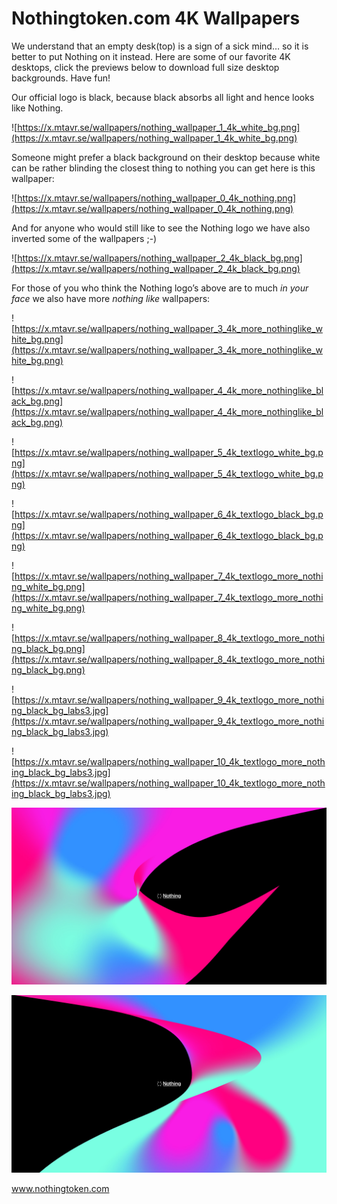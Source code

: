 # Nothingtoken.com 4K Wallpapers

We understand that an empty desk(top) is a sign of a sick mind… so it is better to put Nothing on it instead. Here are some of our favorite 4K desktops, click the previews below to download full size desktop backgrounds. Have fun!

Our official logo is black, because black absorbs all light and hence looks like Nothing.

![https://x.mtavr.se/wallpapers/nothing_wallpaper_1_4k_white_bg.png](https://x.mtavr.se/wallpapers/nothing_wallpaper_1_4k_white_bg.png)

Someone might prefer a black background on their desktop because white can be rather blinding the closest thing to nothing you can get here is this wallpaper:

![https://x.mtavr.se/wallpapers/nothing_wallpaper_0_4k_nothing.png](https://x.mtavr.se/wallpapers/nothing_wallpaper_0_4k_nothing.png)

And for anyone who would still like to see the Nothing logo we have also inverted some of the wallpapers ;-)

![https://x.mtavr.se/wallpapers/nothing_wallpaper_2_4k_black_bg.png](https://x.mtavr.se/wallpapers/nothing_wallpaper_2_4k_black_bg.png)

For those of you who think the Nothing logo’s above are to much *in your face* we also have more *nothing like* wallpapers:

![https://x.mtavr.se/wallpapers/nothing_wallpaper_3_4k_more_nothinglike_white_bg.png](https://x.mtavr.se/wallpapers/nothing_wallpaper_3_4k_more_nothinglike_white_bg.png)

![https://x.mtavr.se/wallpapers/nothing_wallpaper_4_4k_more_nothinglike_black_bg.png](https://x.mtavr.se/wallpapers/nothing_wallpaper_4_4k_more_nothinglike_black_bg.png)

![https://x.mtavr.se/wallpapers/nothing_wallpaper_5_4k_textlogo_white_bg.png](https://x.mtavr.se/wallpapers/nothing_wallpaper_5_4k_textlogo_white_bg.png)

![https://x.mtavr.se/wallpapers/nothing_wallpaper_6_4k_textlogo_black_bg.png](https://x.mtavr.se/wallpapers/nothing_wallpaper_6_4k_textlogo_black_bg.png)

![https://x.mtavr.se/wallpapers/nothing_wallpaper_7_4k_textlogo_more_nothing_white_bg.png](https://x.mtavr.se/wallpapers/nothing_wallpaper_7_4k_textlogo_more_nothing_white_bg.png)

![https://x.mtavr.se/wallpapers/nothing_wallpaper_8_4k_textlogo_more_nothing_black_bg.png](https://x.mtavr.se/wallpapers/nothing_wallpaper_8_4k_textlogo_more_nothing_black_bg.png)

![https://x.mtavr.se/wallpapers/nothing_wallpaper_9_4k_textlogo_more_nothing_black_bg_labs3.jpg](https://x.mtavr.se/wallpapers/nothing_wallpaper_9_4k_textlogo_more_nothing_black_bg_labs3.jpg)

![https://x.mtavr.se/wallpapers/nothing_wallpaper_10_4k_textlogo_more_nothing_black_bg_labs3.jpg](https://x.mtavr.se/wallpapers/nothing_wallpaper_10_4k_textlogo_more_nothing_black_bg_labs3.jpg)

![nothing_wallpaper_11_4k_textlogo_more_nothing_black_bg_syvita.png](nothing_wallpaper_11_4k_textlogo_more_nothing_black_bg_syvita.png)

![nothing_wallpaper_12_4k_textlogo_more_nothing_black_bg_syvita.png](nothing_wallpaper_12_4k_textlogo_more_nothing_black_bg_syvita.png)

www.nothingtoken.com
